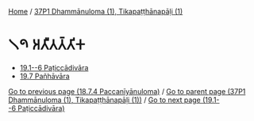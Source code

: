 
[Home](/) / [37P1 Dhammānuloma (1), Tikapaṭṭhānapāḷi (1)](/tipitaka/37P1.md)

# 𑁧𑁯 𑀅𑀢𑀻𑀢𑀢𑁆𑀢𑀺𑀓

* [19.1--6 Paṭiccādivāra](/tipitaka/37P1/19/19.1--6.md)
* [19.7 Pañhāvāra](/tipitaka/37P1/19/19.7.md)

[Go to previous page (18.7.4 Paccanīyānuloma)](/tipitaka/37P1/18/18.7/18.7.4.md) / [Go to parent page (37P1 Dhammānuloma (1), Tikapaṭṭhānapāḷi (1))](/tipitaka/37P1/0.md) / [Go to next page (19.1--6 Paṭiccādivāra)](/tipitaka/37P1/19/19.1--6.md)


